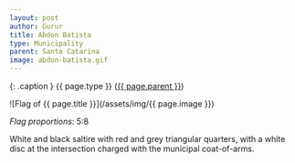```yaml
---
layout: post
author: Gurur
title: Abdon Batista
type: Municipality
parent: Santa Catarina
image: abdon-batista.gif
---
```

{: .caption }
{{ page.type }} ([{{ page.parent }}](/2019/04/14/santa-catarina.html))

![Flag of {{ page.title }}](/assets/img/{{ page.image }})

*Flag proportions*: 5:8

White and black saltire with red and grey triangular quarters, with a white disc at the intersection charged with the municipal coat-of-arms.